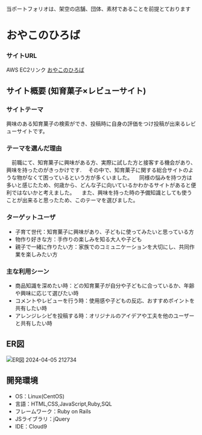 当ポートフォリオは、架空の店舗、団体、素材であることを前提とております

# おやこのひろば

### サイトURL
   AWS EC2リンク
  [おやこのひろば][linkref]

[linkref]: https://parental-square.com/

## サイト概要  (知育菓子×レビューサイト)

### サイトテーマ
 興味のある知育菓子の検索ができ、投稿時に自身の評価をつけ投稿が出来るレビューサイトです。

### テーマを選んだ理由
　前職にて、知育菓子に興味がある方、実際に試した方と接客する機会があり、興味を持ったのがきっかけです.
　その中で、知育菓子に関する総合サイトのような物がなくて困っているという方が多くいました。
　同様の悩みを持つ方は多いと感じたため、何歳から、どんな子に向いているかわかるサイトがあると便利ではないかと考えました。
　また、興味を持った時の予備知識としても使うことが出来ると思ったため、このテーマを選びました。

### ターゲットユーザ
* 子育て世代：知育菓子に興味があり、子どもに使ってみたいと思っている方
* 物作り好きな方：手作りの楽しみを知る大人や子ども
* 親子で一緒に作りたい方：家族でのコミュニケーションを大切にし、共同作業を楽しみたい方

### 主な利用シーン
* 商品知識を深めたい時：どの知育菓子が自分や子どもに合っているか、年齢や興味に応じて選びたい時
* コメントやレビューを行う時：使用感や子どもの反応、おすすめポイントを共有したい時
* アレンジレシピを投稿する時：オリジナルのアイデアや工夫を他のユーザーと共有したい時
 
## ER図
![ER図 2024-04-05 212734](https://github.com/ferington/parentl_square/assets/155619800/82d6efa7-c2c5-4f49-9ede-16c2d7b93ecf)



## 開発環境
- OS：Linux(CentOS)
- 言語：HTML,CSS,JavaScript,Ruby,SQL
- フレームワーク：Ruby on Rails
- JSライブラリ：jQuery
- IDE：Cloud9
